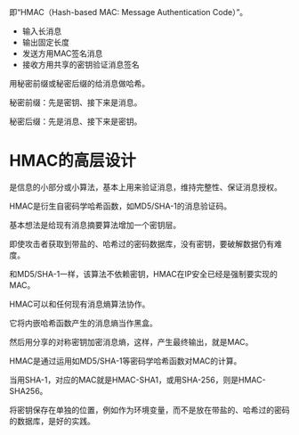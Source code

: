 即“HMAC（Hash-based MAC: Message Authentication Code）”。

- 输入长消息
- 输出固定长度
- 发送方用MAC签名消息
- 接收方用共享的密钥验证消息签名

用秘密前缀或秘密后缀的给消息做哈希。

秘密前缀：先是密钥、接下来是消息。

秘密后缀：先是消息、接下来是密钥。

# HMAC的高层设计

是信息的小部分或小算法，基本上用来验证消息，维持完整性、保证消息授权。

HMAC是衍生自密码学哈希函数，如MD5/SHA-1的消息验证码。

基本想法是给现有消息摘要算法增加一个密钥层。

即使攻击者获取到带盐的、哈希过的密码数据库，没有密钥，要破解数据仍有难度。

和MD5/SHA-1一样，该算法不依赖密钥，HMAC在IP安全已经是强制要实现的MAC。

HMAC可以和任何现有消息熵算法协作。

它将内嵌哈希函数产生的消息熵当作黑盒。

然后用分享的对称密钥加密消息熵，这样，产生最终输出，就是MAC。

HMAC是通过运用如MD5/SHA-1等密码学哈希函数对MAC的计算。

当用SHA-1，对应的MAC就是HMAC-SHA1，或用SHA-256，则是HMAC-SHA256。

将密钥保存在单独的位置，例如作为环境变量，而不是放在带盐的、哈希过的密码的数据库，是好的实践。